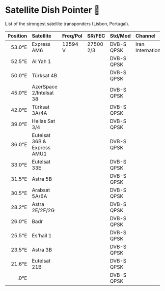 # Satellite Dish Pointer :satellite:

List of the strongest satellite transponders (Lisbon, Portugal).

| Position | Satellite | Freq/Pol | SR/FEC | Std/Mod | Channel | Quality |
| -------: | :-------- | :------- | :----- | :------ | :------ | :------ |
| 53.0°E | Express AM6 | 12594 V | 27500 2/3 | DVB-S QPSK | Iran International | 30% 6db |
| 52.5°E | Al Yah 1    |  |  | DVB-S QPSK |  |  |
| 50.0°E | Türksat 4B  |  |  | DVB-S QPSK |  |  |
| 45.0°E | AzerSpace 2/Intelsat 38 |  |  | DVB-S QPSK |  |  |
| 42.0°E | Türksat 3A/4A |  |  | DVB-S QPSK |  |  |
| 39.0°E | Hellas Sat 3/4 |  |  | DVB-S QPSK |  |  |
| 36.0°E | Eutelsat 36B & Express AMU1 |  |  | DVB-S QPSK |  |  |
| 33.0°E | Eutelsat 33E |  |  | DVB-S QPSK |  |  |
| 31.5°E | Astra 5B |  |  | DVB-S QPSK |  |  |
| 30.5°E | Arabsat 5A/6A |  |  | DVB-S QPSK |  |  |
| 28.2°E | Astra 2E/2F/2G |  |  | DVB-S QPSK |  |  |
| 26.0°E | Badr |  |  | DVB-S QPSK |  |  |
| 25.5°E | Es'hail 1 |  |  | DVB-S QPSK |  |  |
| 23.5°E | Astra 3B |  |  | DVB-S QPSK |  |  |
| 21.6°E | Eutelsat 21B |  |  | DVB-S QPSK |  |  |
| .0°E |  |  |  | DVB-S QPSK |  |  |
